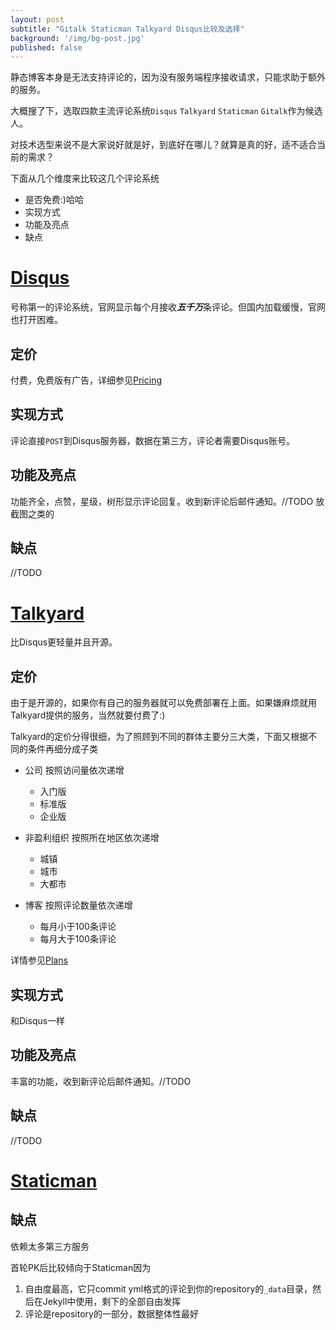 ```yaml
---
layout: post
subtitle: "Gitalk Staticman Talkyard Disqus比较及选择"
background: '/img/bg-post.jpg'
published: false
---
```


静态博客本身是无法支持评论的，因为没有服务端程序接收请求，只能求助于额外的服务。

大概搜了下，选取四款主流评论系统`Disqus` `Talkyard` `Staticman` `Gitalk`作为候选人。

对技术选型来说不是大家说好就是好，到底好在哪儿？就算是真的好，适不适合当前的需求？

下面从几个维度来比较这几个评论系统

- 是否免费:)哈哈
- 实现方式
- 功能及亮点
- 缺点

# [Disqus](https://disqus.com/)

号称第一的评论系统，官网显示每个月接收***五千万***条评论。但国内加载缓慢，官网也打开困难。

## 定价

付费，免费版有广告，详细参见[Pricing](https://disqus.com/pricing/)

## 实现方式

评论直接`POST`到Disqus服务器，数据在第三方，评论者需要Disqus账号。

## 功能及亮点

功能齐全，点赞，星级，树形显示评论回复。收到新评论后邮件通知。//TODO 放截图之类的

## 缺点

//TODO

# [Talkyard](https://www.talkyard.io/blog-comments)

比Disqus更轻量并且开源。

## 定价

由于是开源的，如果你有自己的服务器就可以免费部署在上面。如果嫌麻烦就用Talkyard提供的服务，当然就要付费了:)

Talkyard的定价分得很细，为了照顾到不同的群体主要分三大类，下面又根据不同的条件再细分成子类

- 公司 按照访问量依次递增
  - 入门版
  - 标准版
  - 企业版

- 非盈利组织 按照所在地区依次递增
  - 城镇
  - 城市
  - 大都市

- 博客 按照评论数量依次递增
  - 每月小于100条评论
  - 每月大于100条评论

详情参见[Plans](https://www.talkyard.io/plans)

## 实现方式

和Disqus一样

## 功能及亮点

丰富的功能，收到新评论后邮件通知。//TODO

## 缺点

//TODO

# [Staticman](https://staticman.net/)

## 缺点

依赖太多第三方服务



首轮PK后比较倾向于Staticman因为

1. 自由度最高，它只commit yml格式的评论到你的repository的`_data`目录，然后在Jekyll中使用，剩下的全部自由发挥
2. 评论是repository的一部分，数据整体性最好

